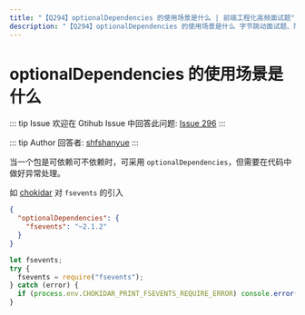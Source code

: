 ```yaml
---
title: "【Q294】optionalDependencies 的使用场景是什么 | 前端工程化高频面试题"
description: "【Q294】optionalDependencies 的使用场景是什么 字节跳动面试题、阿里腾讯面试题、美团小米面试题。"
---
```


# optionalDependencies 的使用场景是什么

::: tip Issue
欢迎在 Gtihub Issue 中回答此问题: [Issue 296](https://github.com/shfshanyue/Daily-Question/issues/296)
:::

::: tip Author
回答者: [shfshanyue](https://github.com/shfshanyue)
:::

当一个包是可依赖可不依赖时，可采用 `optionalDependencies`，但需要在代码中做好异常处理。

如 [chokidar](https://github.com/paulmillr/chokidar) 对 `fsevents` 的引入

```json
{
  "optionalDependencies": {
    "fsevents": "~2.1.2"
  }
}
```

```js
let fsevents;
try {
  fsevents = require("fsevents");
} catch (error) {
  if (process.env.CHOKIDAR_PRINT_FSEVENTS_REQUIRE_ERROR) console.error(error);
}
```
